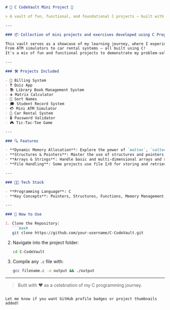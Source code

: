 ```markdown
# 🌟 C CodeVault Mini Project 🚀

> A vault of fun, functional, and foundational C projects — built with passion and practice!

---

### 📦 Collection of mini projects and exercises developed using C Programming.

This vault serves as a showcase of my learning journey, where I experimented with various concepts of C.  
From ATM simulators to car rental systems — all built using C!  
It's a mix of fun and functional projects to demonstrate my problem-solving skills and coding capabilities.

---

### 🛠️ Projects Included

- 🧾 Billing System  
- ❓ Quiz App  
- 📚 Library Book Management System  
- ➕ Matrix Calculator  
- 🧠 Sort Names  
- 🎓 Student Record System  
- 💳 Mini ATM Simulator  
- 🚗 Car Rental System  
- 🔒 Password Validator  
- 🎮 Tic-Tac-Toe Game  

---

### 🔍 Features

- **Dynamic Memory Allocation**: Explore the power of `malloc`, `calloc`, and `free`.
- **Structures & Pointers**: Master the use of structures and pointers in various scenarios.
- **Arrays & Strings**: Handle basic and multi-dimensional arrays and string manipulations.
- **File Handling**: Some projects use file I/O for storing and retrieving data.

---

### 🧑‍💻 Tech Stack

- **Programming Language**: C  
- **Key Concepts**: Pointers, Structures, Functions, Memory Management, Dynamic Allocation, and more.

---

### 🚀 How to Use

1. Clone the Repository:
   ```bash
   git clone https://github.com/your-username/C-CodeVault.git
   ```

2. Navigate into the project folder:
   ```bash
   cd C-CodeVault
   ```

3. Compile any `.c` file with:
   ```bash
   gcc filename.c -o output && ./output
   ```

---

> Built with ❤️ as a celebration of my C programming journey.
```

Let me know if you want GitHub profile badges or project thumbnails added!
